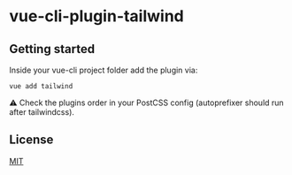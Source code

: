# vue-cli-plugin-tailwind


## Getting started

Inside your vue-cli project folder add the plugin via:
```
vue add tailwind
```

:warning: Check the plugins order in your PostCSS config (autoprefixer should run after tailwindcss).

## License

[MIT](https://github.com/forsartis/vue-cli-plugin-tailwind/blob/master/LICENSE)
